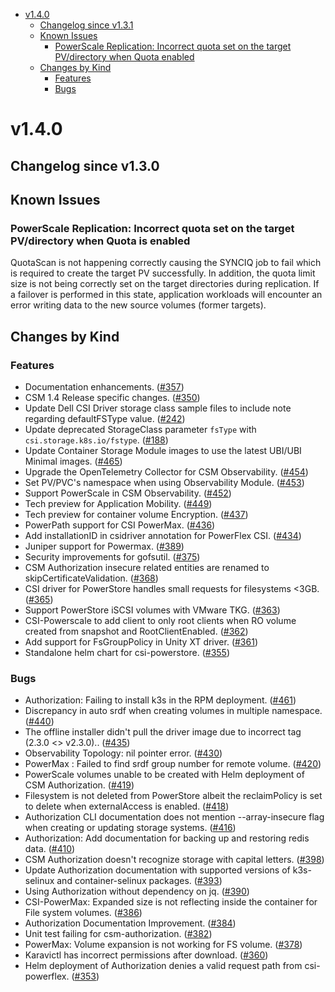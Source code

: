 - [v1.4.0](#v140)
  - [Changelog since v1.3.1](#changelog-since-v130)
  - [Known Issues](#known-issues)
    - [PowerScale Replication: Incorrect quota set on the target PV/directory when Quota enabled](#powerscale-replication-incorrect-quota-set-on-the-target-pvdirectory-when-quota-is-enabled)
  - [Changes by Kind](#changes-by-kind)
    - [Features](#features)
    - [Bugs](#bugs)

# v1.4.0 

## Changelog since v1.3.0 

## Known Issues

### PowerScale Replication: Incorrect quota set on the target PV/directory when Quota is enabled

QuotaScan is not happening correctly causing the SYNCIQ job to fail which is required to create the target PV successfully. In addition, the quota limit size is not being correctly set on the target directories during replication. If a failover is performed in this state, application workloads will encounter an error writing data to the new source volumes (former targets).

## Changes by Kind 

### Features 

- Documentation enhancements. ([#357](https://github.com/dell/csm/issues/357))
- CSM 1.4 Release specific changes. ([#350](https://github.com/dell/csm/issues/350))
- Update Dell CSI Driver storage class sample files to include note regarding defaultFSType value. ([#242](https://github.com/dell/csm/issues/242))
- Update deprecated StorageClass parameter `fsType` with `csi.storage.k8s.io/fstype`. ([#188](https://github.com/dell/csm/issues/188))
- Update Container Storage Module images to use the latest UBI/UBI Minimal images. ([#465](https://github.com/dell/csm/issues/465))
- Upgrade the OpenTelemetry Collector for CSM Observability. ([#454](https://github.com/dell/csm/issues/454))
- Set PV/PVC's namespace when using Observability Module. ([#453](https://github.com/dell/csm/issues/453))
- Support PowerScale in CSM Observability. ([#452](https://github.com/dell/csm/issues/452))
- Tech preview for Application Mobility. ([#449](https://github.com/dell/csm/issues/449))
- Tech preview for container volume Encryption. ([#437](https://github.com/dell/csm/issues/437))
- PowerPath support for CSI PowerMax. ([#436](https://github.com/dell/csm/issues/436))
- Add installationID in csidriver annotation for PowerFlex CSI. ([#434](https://github.com/dell/csm/issues/434))
- Juniper support for Powermax. ([#389](https://github.com/dell/csm/issues/389))
- Security improvements for gofsutil. ([#375](https://github.com/dell/csm/issues/375))
- CSM Authorization insecure related entities are renamed to skipCertificateValidation. ([#368](https://github.com/dell/csm/issues/368))
- CSI driver for PowerStore handles small requests for filesystems <3GB. ([#365](https://github.com/dell/csm/issues/365))
- Support PowerStore iSCSI volumes with VMware TKG. ([#363](https://github.com/dell/csm/issues/363))
- CSI-Powerscale to add client to only root clients when RO volume created from snapshot and RootClientEnabled. ([#362](https://github.com/dell/csm/issues/362))
- Add support for FsGroupPolicy in Unity XT driver. ([#361](https://github.com/dell/csm/issues/361))
- Standalone helm chart for csi-powerstore. ([#355](https://github.com/dell/csm/issues/355))

### Bugs 

- Authorization: Failing to install k3s in the RPM deployment. ([#461](https://github.com/dell/csm/issues/461))
- Discrepancy  in auto srdf when creating volumes in multiple namespace. ([#440](https://github.com/dell/csm/issues/440))
- The offline installer didn't pull the driver image due to incorrect tag (2.3.0 <> v2.3.0).. ([#435](https://github.com/dell/csm/issues/435))
- Observability Topology: nil pointer error. ([#430](https://github.com/dell/csm/issues/430))
- PowerMax : Failed to find srdf group number for remote volume. ([#420](https://github.com/dell/csm/issues/420))
- PowerScale volumes unable to be created with Helm deployment of CSM Authorization. ([#419](https://github.com/dell/csm/issues/419))
- Filesystem is not deleted from PowerStore albeit the reclaimPolicy is set to delete when externalAccess is enabled. ([#418](https://github.com/dell/csm/issues/418))
- Authorization CLI documentation does not mention --array-insecure flag when creating or updating storage systems. ([#416](https://github.com/dell/csm/issues/416))
- Authorization: Add documentation for backing up and restoring redis data. ([#410](https://github.com/dell/csm/issues/410))
- CSM Authorization doesn't recognize storage with capital letters. ([#398](https://github.com/dell/csm/issues/398))
- Update Authorization documentation with supported versions of k3s-selinux and container-selinux packages. ([#393](https://github.com/dell/csm/issues/393))
- Using Authorization without dependency on jq. ([#390](https://github.com/dell/csm/issues/390))
- CSI-PowerMax: Expanded size is not reflecting inside the container for File system volumes. ([#386](https://github.com/dell/csm/issues/386))
- Authorization Documentation Improvement. ([#384](https://github.com/dell/csm/issues/384))
- Unit test failing for csm-authorization. ([#382](https://github.com/dell/csm/issues/382))
- PowerMax: Volume expansion is not working for FS volume. ([#378](https://github.com/dell/csm/issues/378))
- Karavictl has incorrect permissions after download. ([#360](https://github.com/dell/csm/issues/360))
- Helm deployment of Authorization denies a valid request path from csi-powerflex. ([#353](https://github.com/dell/csm/issues/353))
